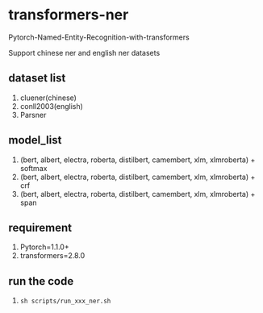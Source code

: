 # transformers-ner

Pytorch-Named-Entity-Recognition-with-transformers

Support chinese ner and english ner datasets

## dataset list 

1. cluener(chinese)
2. conll2003(english)
3. Parsner

## model_list

1. (bert, albert, electra, roberta, distilbert, camembert, xlm, xlmroberta) + softmax
2. (bert, albert, electra, roberta, distilbert, camembert, xlm, xlmroberta) + crf
2. (bert, albert, electra, roberta, distilbert, camembert, xlm, xlmroberta) + span

## requirement

1. Pytorch=1.1.0+
2. transformers=2.8.0

## run the code
1. `sh scripts/run_xxx_ner.sh`


